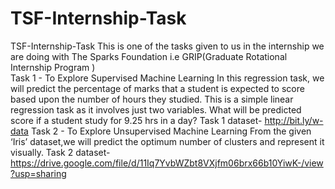 # TSF-Internship-Task
TSF-Internship-Task This is one of the tasks given to us in the internship we are doing with The Sparks Foundation i.e GRIP(Graduate Rotational Internship Program )  
Task 1 - To Explore Supervised Machine Learning In this regression task, we will predict the percentage of marks that a student is expected to score based upon the number of hours they studied. This is a simple linear regression task as it involves just two variables. What will be predicted score if a student study for 9.25 hrs in a day?  Task 1 dataset- http://bit.ly/w-data 
Task 2 - To Explore Unsupervised Machine Learning From the given ‘Iris’ dataset,we will predict the optimum number of clusters and represent it visually.  Task 2 dataset- https://drive.google.com/file/d/11Iq7YvbWZbt8VXjfm06brx66b10YiwK-/view?usp=sharing
